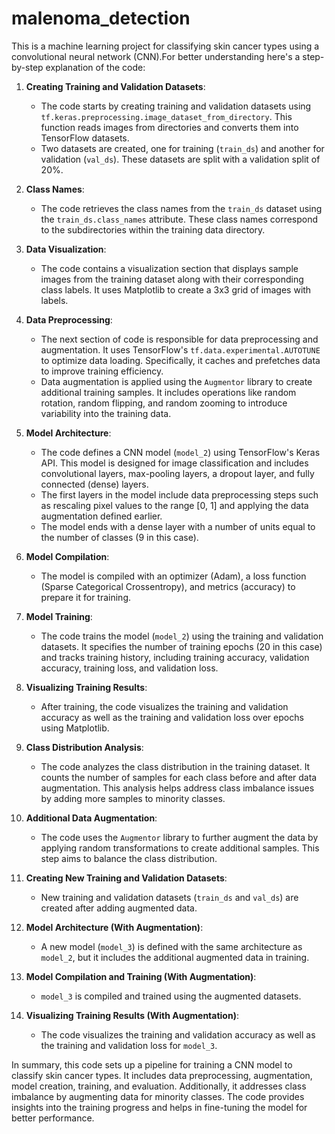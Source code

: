 # malenoma_detection
This is a machine learning project for classifying skin cancer types using a convolutional neural network (CNN).For better understanding here's a step-by-step explanation of the code:

1. **Creating Training and Validation Datasets**:
   - The code starts by creating training and validation datasets using `tf.keras.preprocessing.image_dataset_from_directory`. This function reads images from directories and converts them into TensorFlow datasets.
   - Two datasets are created, one for training (`train_ds`) and another for validation (`val_ds`). These datasets are split with a validation split of 20%.

2. **Class Names**:
   - The code retrieves the class names from the `train_ds` dataset using the `train_ds.class_names` attribute. These class names correspond to the subdirectories within the training data directory.

3. **Data Visualization**:
   - The code contains a visualization section that displays sample images from the training dataset along with their corresponding class labels. It uses Matplotlib to create a 3x3 grid of images with labels.

4. **Data Preprocessing**:
   - The next section of code is responsible for data preprocessing and augmentation. It uses TensorFlow's `tf.data.experimental.AUTOTUNE` to optimize data loading. Specifically, it caches and prefetches data to improve training efficiency.
   - Data augmentation is applied using the `Augmentor` library to create additional training samples. It includes operations like random rotation, random flipping, and random zooming to introduce variability into the training data.

5. **Model Architecture**:
   - The code defines a CNN model (`model_2`) using TensorFlow's Keras API. This model is designed for image classification and includes convolutional layers, max-pooling layers, a dropout layer, and fully connected (dense) layers.
   - The first layers in the model include data preprocessing steps such as rescaling pixel values to the range [0, 1] and applying the data augmentation defined earlier.
   - The model ends with a dense layer with a number of units equal to the number of classes (9 in this case).

6. **Model Compilation**:
   - The model is compiled with an optimizer (Adam), a loss function (Sparse Categorical Crossentropy), and metrics (accuracy) to prepare it for training.

7. **Model Training**:
   - The code trains the model (`model_2`) using the training and validation datasets. It specifies the number of training epochs (20 in this case) and tracks training history, including training accuracy, validation accuracy, training loss, and validation loss.

8. **Visualizing Training Results**:
   - After training, the code visualizes the training and validation accuracy as well as the training and validation loss over epochs using Matplotlib.

9. **Class Distribution Analysis**:
   - The code analyzes the class distribution in the training dataset. It counts the number of samples for each class before and after data augmentation. This analysis helps address class imbalance issues by adding more samples to minority classes.

10. **Additional Data Augmentation**:
    - The code uses the `Augmentor` library to further augment the data by applying random transformations to create additional samples. This step aims to balance the class distribution.

11. **Creating New Training and Validation Datasets**:
    - New training and validation datasets (`train_ds` and `val_ds`) are created after adding augmented data.

12. **Model Architecture (With Augmentation)**:
    - A new model (`model_3`) is defined with the same architecture as `model_2`, but it includes the additional augmented data in training.

13. **Model Compilation and Training (With Augmentation)**:
    - `model_3` is compiled and trained using the augmented datasets.

14. **Visualizing Training Results (With Augmentation)**:
    - The code visualizes the training and validation accuracy as well as the training and validation loss for `model_3`.

In summary, this code sets up a pipeline for training a CNN model to classify skin cancer types. It includes data preprocessing, augmentation, model creation, training, and evaluation. Additionally, it addresses class imbalance by augmenting data for minority classes. The code provides insights into the training progress and helps in fine-tuning the model for better performance.
